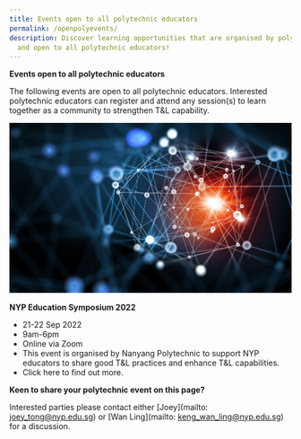 ```yaml
---
title: Events open to all polytechnic educators
permalink: /openpolyevents/
description: Discover learning opportunities that are organised by polytechnics
  and open to all polytechnic educators!
---
```

**Events open to all polytechnic educators**

The following events are open to all polytechnic educators. Interested polytechnic educators can register and attend any session(s) to learn together as a community to strengthen T&L capability.

![](/images/Landing%20images/50081324_ML.jpg)

  

       
**NYP Education Symposium 2022**

* 21-22 Sep 2022
* 9am-6pm
* Online via Zoom
* This event is organised by Nanyang Polytechnic to support NYP educators to share good T&L practices and enhance T&L capabilities.
* Click here to find out more.

         
    
**Keen to share your polytechnic  event on this page?**

Interested parties please contact either [Joey](mailto: joey_tong@nyp.edu.sg) or [Wan Ling](mailto: keng_wan_ling@nyp.edu.sg) for a discussion.